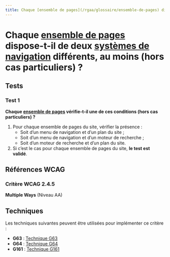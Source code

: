 ```yaml
---
title: Chaque [ensemble de pages](/rgaa/glossaire/ensemble-de-pages) dispose-t-il de deux [systèmes de navigation](/rgaa/glossaire/systeme-de-navigation) différents, au moins (hors cas particuliers) ?
---
```


# Chaque [ensemble de pages](/rgaa/glossaire/ensemble-de-pages) dispose-t-il de deux [systèmes de navigation](/rgaa/glossaire/systeme-de-navigation) différents, au moins (hors cas particuliers) ?



## Tests

### Test 1

**Chaque [ensemble de pages](/rgaa/glossaire/ensemble-de-pages) vérifie-t-il une de ces conditions (hors cas particuliers) ?**

1. Pour chaque ensemble de pages du site, vérifier la présence :
   - Soit d’un menu de navigation et d’un plan du site ;
   - Soit d’un menu de navigation et d’un moteur de recherche ;
   - Soit d’un moteur de recherche et d’un plan du site.
2. Si c’est le cas pour chaque ensemble de pages du site, **le test est validé**.



## Références WCAG

### Critère WCAG 2.4.5

**Multiple Ways** (Niveau AA)



## Techniques

Les techniques suivantes peuvent être utilisées pour implémenter ce critère :

- **G63** : [Technique G63](https://www.w3.org/WAI/WCAG21/Techniques/html/G63)
- **G64** : [Technique G64](https://www.w3.org/WAI/WCAG21/Techniques/html/G64)
- **G161** : [Technique G161](https://www.w3.org/WAI/WCAG21/Techniques/html/G161)
